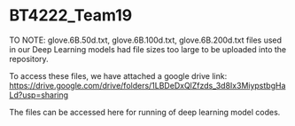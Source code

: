 # BT4222_Team19

TO NOTE: glove.6B.50d.txt, glove.6B.100d.txt, glove.6B.200d.txt files used in our Deep Learning models had file sizes too large to be uploaded into the repository.

To access these files, we have attached a google drive link: https://drive.google.com/drive/folders/1LBDeDxQlZfzds_3d8Ix3MiypstbgHaLd?usp=sharing 

The files can be accessed here for running of deep learning model codes.
